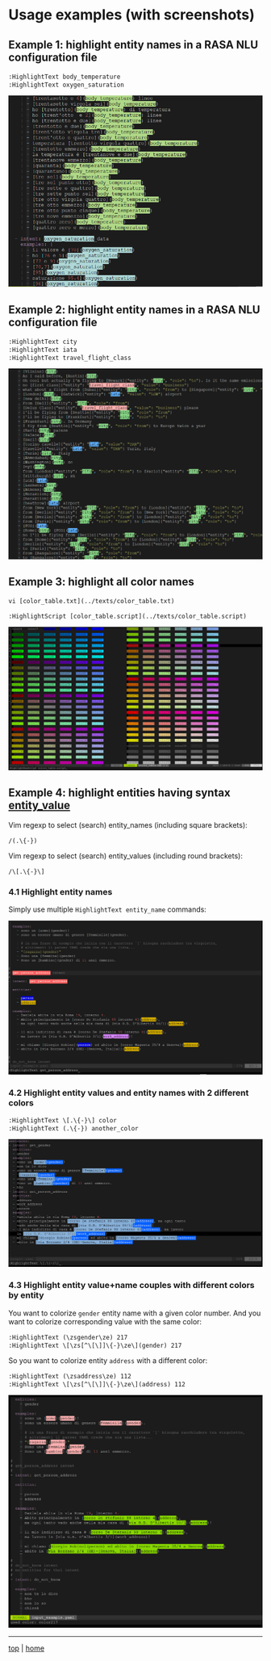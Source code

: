 # Usage examples (with screenshots)

## Example 1: highlight entity names in a RASA NLU configuration file 

```
:HighlightText body_temperature
:HighlightText oxygen_saturation
```

![](screenshot-1.png)


## Example 2: highlight entity names in a RASA NLU configuration file 

```
:HighlightText city
:HighlightText iata
:HighlightText travel_flight_class
```

![](screenshot-2.png)

## Example 3: highlight all color names 

```
vi [color_table.txt](../texts/color_table.txt)
```

```
:HighlightScript [color_table.script](../texts/color_table.script) 
```

![](screenshot-5.png)


## Example 4: highlight entities having syntax [entity_value](entity_name) 

Vim regexp to select (search) entity_names (including square brackets):
```
/(.\{-})
```

Vim regexp to select (search) entity_values (including round brackets):
```
/\[.\{-}\]
```


### 4.1 Highlight entity names

Simply use multiple `HighlightText entity_name` commands:

![](screenshot-7.png)


### 4.2 Highlight entity values and entity names with 2 different colors

```
:HighlightText \[.\{-}\] color
:HighlightText (.\{-}) another_color
```

![](screenshot-6.png)


### 4.3 Highlight entity value+name couples with different colors by entity 

You want to colorize `gender` entity name with a given color number.
And you want to colorize corresponding value with the same color:

```
:HighlightText (\zsgender\ze) 217
:HighlightText \[\zs[^\[\]]\{-}\ze\](gender) 217
```

So you want to colorize entity `address` with a different color:

```
:HighlightText (\zsaddress\ze) 112
:HighlightText \[\zs[^\[\]]\{-}\ze\](address) 112
```

![](screenshot-8.png)


---

[top](#) | [home](../README.md)
